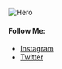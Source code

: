 

![Hero](https://raw.githubusercontent.com/Ajay-creator/Ajay-creator/main/Ajay%20Veeraveni.gif)


#### Follow Me:

- [Instagram](https://instagram.com/_alwaysajay)
- [Twitter](https://twitter.com/alwaysajay_)


<!--
**Ajay-creator/Ajay-creator** is a ✨ _special_ ✨ repository because its `README.md` (this file) appears on your GitHub profile.
- 🔭 I’m currently working on ...
- 🌱 I’m currently learning ...
- 👯 I’m looking to collaborate on ...
- 🤔 I’m looking for help with ...
- 💬 Ask me about ...
- 📫 How to reach me: ...
- 😄 Pronouns: ...
- ⚡ Fun fact: ...
-->

